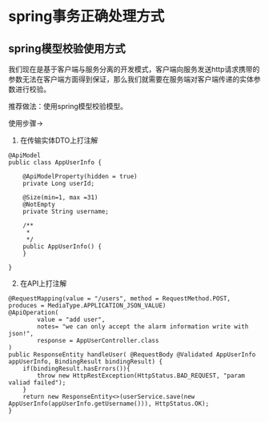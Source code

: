 # spring事务正确处理方式

## spring模型校验使用方式

我们现在是基于客户端与服务分离的开发模式，客户端向服务发送http请求携带的参数无法在客户端方面得到保证，那么我们就需要在服务端对客户端传递的实体参数进行校验。

推荐做法：使用spring模型校验模型。

使用步骤->

1. 在传输实体DTO上打注解
```
@ApiModel
public class AppUserInfo {

    @ApiModelProperty(hidden = true)
    private Long userId;

    @Size(min=1, max =31)
    @NotEmpty
    private String username;

    /**
     *
     */
    public AppUserInfo() {
    }

}
```

2. 在API上打注解
```
@RequestMapping(value = "/users", method = RequestMethod.POST, produces = MediaType.APPLICATION_JSON_VALUE)
@ApiOperation(
        value = "add user",
        notes= "we can only accept the alarm information write with json!",
        response = AppUserController.class
)
public ResponseEntity handleUser( @RequestBody @Validated AppUserInfo appUserInfo, BindingResult bindingResult) {
    if(bindingResult.hasErrors()){
        throw new HttpRestException(HttpStatus.BAD_REQUEST, "param valiad failed");
    }
    return new ResponseEntity<>(userService.save(new AppUserInfo(appUserInfo.getUsername())), HttpStatus.OK);
}
```